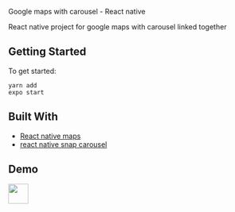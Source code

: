 Google maps with carousel - React native

React native project for google maps with carousel linked together

## Getting Started

To get started: 
```
yarn add
expo start
```

## Built With

* [React native maps](https://github.com/react-native-community/react-native-maps)
* [react native snap carousel](https://github.com/archriss/react-native-snap-carousel)

## Demo
<img src="https://media.giphy.com/media/vFKqnCdLPNOKc/giphy.gif" width="40" height="40" />
